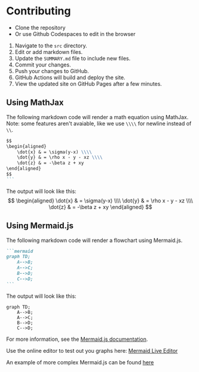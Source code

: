 # Contributing

- Clone the repository
- Or use Github Codespaces to edit in the browser

1. Navigate to the `src` directory.
2. Edit or add markdown files.
3. Update the `SUMMARY.md` file to include new files.
4. Commit your changes.
5. Push your changes to GitHub.
6. GitHub Actions will build and deploy the site.
7. View the updated site on GitHub Pages after a few minutes.

## Using MathJax

The following markdown code will render a math equation using MathJax. Note: some features aren't avaiable, like we use `\\\\` for newline instead of `\\`.

~~~markdown
$$
\begin{aligned}
    \dot{x} & = \sigma(y-x) \\\\
    \dot{y} & = \rho x - y - xz \\\\
    \dot{z} & = -\beta z + xy
\end{aligned}
$$
```
~~~

The output will look like this:
$$
\begin{aligned}
    \dot{x} & = \sigma(y-x) \\\\
    \dot{y} & = \rho x - y - xz \\\\
    \dot{z} & = -\beta z + xy
\end{aligned}
$$

## Using Mermaid.js

The following markdown code will render a flowchart using Mermaid.js.

~~~markdown
```mermaid
graph TD;
    A-->B;
    A-->C;
    B-->D;
    C-->D;
```
~~~

The output will look like this:

```mermaid
graph TD;
    A-->B;
    A-->C;
    B-->D;
    C-->D;
```

For more information, see the [Mermaid.js documentation](https://mermaid.js.org/).

Use the online editor to test out you graphs here: [Mermaid Live Editor](https://mermaid.live/edit)

An example of more complex Mermaid.js can be found [here](https://mermaid.live/edit#pako:eNqNlV1vmzAUhv8Kcm86iSTGJLRYVaU2VaVNnTStdytVZGwn9QoY2aYtq_rfZyAfkHhZc5GYc948fjnnGN4BlYwDDJaZfKVPRBnv7mdSJMUkJ0VFsoUoyso8eINL7xFjnBPRyJ55nUqi2EJxwriyyr1IKy7sJi3zRUmta90C1-tDgcirrcCuDwU0Z1uBXfcFv2V9anP25yJVl5oXWqpFrld6Yr8m32TtPX6xaiNLQfv22xs77dtvIy3EsB3h3ihRrIaQzkhKjOGq3X0QcPm47lL3hhjuYk3sbTNiyA62ibhoX5sauSHa7iDoolRc60rxIW8v6ULfZpVgP9YC5ya2_lTmdjzYw8Q7DDbQLthBtXqZzLvUnbSFTJKmeZqrF0F5O3i2dd5odDkcuYNWOSWDuh9RbIr5H8lefY67Wk97qxla7Q_-htHz2R_7fnpj8lh-z6GrK54cjUeyd1r2zrZ3YfOXjs41zaAZ0fqGL73mdHmyJFSYGsNx7C9FluETdAV9bZR85vgkjIP1evQqmHnC0_LNpzKTCp9ACHswQo2QhQMXRVdbHEKzIQ79C7ceHpc9xKMw2jm8jmCEPkltx9zB5CmdhumWOZ_PjwF9TUnGcTBGPXTz6HSQw5SFfEeG8e0n65lWqxVnDmIchlvcOYTHjAIf5FxZZ8y-DN6TwvMSYJ54zhOA7ZLxJakyk4Ck-LBSUhl5XxcUYKMq7oOqtJPKbwRZKZJvgpwJI9X37v3SvmZ8UJLil5RWsiSZ5u01wO_gDeDpGEJ0HgYIwWiKgrPYBzXAAYrGcRifzVAcBNEshNMPH_xpCYH9Q_eJZzGM0dnHXy9TZqI)
